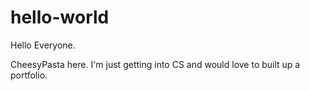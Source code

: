 # hello-world

Hello Everyone.

CheesyPasta here. I'm just getting into CS and would love to built up a portfolio. 
